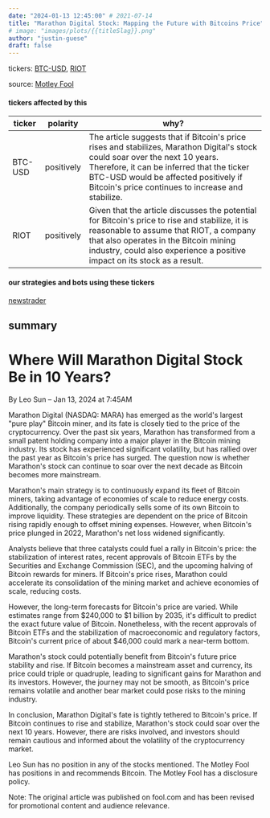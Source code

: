 ```yaml
---
date: "2024-01-13 12:45:00" # 2021-07-14
title: "Marathon Digital Stock: Mapping the Future with Bitcoins Price"
# image: "images/plots/{{titleSlag}}.png"
author: "justin-guese"
draft: false
---
```

tickers: <a href='https://finance.yahoo.com/quote/BTC-USD' target='_blank'>BTC-USD</a>, <a href='https://finance.yahoo.com/quote/RIOT' target='_blank'>RIOT</a> 

source: <a href='https://www.fool.com/investing/2024/01/13/where-will-marathon-digital-stock-be-in-10-years/' target='_blank'>Motley Fool</a>

#### tickers affected by this

| ticker | polarity | why? |
|------------|------------|------------|
| BTC-USD | positively | The article suggests that if Bitcoin's price rises and stabilizes, Marathon Digital's stock could soar over the next 10 years. Therefore, it can be inferred that the ticker BTC-USD would be affected positively if Bitcoin's price continues to increase and stabilize. |
| RIOT | positively | Given that the article discusses the potential for Bitcoin's price to rise and stabilize, it is reasonable to assume that RIOT, a company that also operates in the Bitcoin mining industry, could also experience a positive impact on its stock as a result. |



#### our strategies and bots using these tickers

[newstrader](/strategies/newstrader)

## summary

# **Where Will Marathon Digital Stock Be in 10 Years?**

By Leo Sun – Jan 13, 2024 at 7:45AM

Marathon Digital (NASDAQ: MARA) has emerged as the world's largest "pure play" Bitcoin miner, and its fate is closely tied to the price of the cryptocurrency. Over the past six years, Marathon has transformed from a small patent holding company into a major player in the Bitcoin mining industry. Its stock has experienced significant volatility, but has rallied over the past year as Bitcoin's price has surged. The question now is whether Marathon's stock can continue to soar over the next decade as Bitcoin becomes more mainstream.

Marathon's main strategy is to continuously expand its fleet of Bitcoin miners, taking advantage of economies of scale to reduce energy costs. Additionally, the company periodically sells some of its own Bitcoin to improve liquidity. These strategies are dependent on the price of Bitcoin rising rapidly enough to offset mining expenses. However, when Bitcoin's price plunged in 2022, Marathon's net loss widened significantly.

Analysts believe that three catalysts could fuel a rally in Bitcoin's price: the stabilization of interest rates, recent approvals of Bitcoin ETFs by the Securities and Exchange Commission (SEC), and the upcoming halving of Bitcoin rewards for miners. If Bitcoin's price rises, Marathon could accelerate its consolidation of the mining market and achieve economies of scale, reducing costs.

However, the long-term forecasts for Bitcoin's price are varied. While estimates range from $240,000 to $1 billion by 2035, it's difficult to predict the exact future value of Bitcoin. Nonetheless, with the recent approvals of Bitcoin ETFs and the stabilization of macroeconomic and regulatory factors, Bitcoin's current price of about $46,000 could mark a near-term bottom.

Marathon's stock could potentially benefit from Bitcoin's future price stability and rise. If Bitcoin becomes a mainstream asset and currency, its price could triple or quadruple, leading to significant gains for Marathon and its investors. However, the journey may not be smooth, as Bitcoin's price remains volatile and another bear market could pose risks to the mining industry.

In conclusion, Marathon Digital's fate is tightly tethered to Bitcoin's price. If Bitcoin continues to rise and stabilize, Marathon's stock could soar over the next 10 years. However, there are risks involved, and investors should remain cautious and informed about the volatility of the cryptocurrency market.

Leo Sun has no position in any of the stocks mentioned. The Motley Fool has positions in and recommends Bitcoin. The Motley Fool has a disclosure policy.

Note: The original article was published on fool.com and has been revised for promotional content and audience relevance.